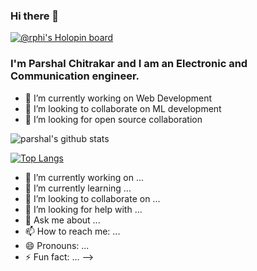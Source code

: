 ### Hi there 👋
[![@rphi's Holopin board](https://holopin.io/api/user/board?user=rphi)](https://holopin.io/@rphi)
### I'm Parshal Chitrakar and I am an Electronic and Communication engineer.

- 🔭 I’m currently working on Web Development
- 👯 I’m looking to collaborate on ML development
- 🤔 I’m looking for  open source collaboration



![parshal's github stats](https://github-readme-stats.vercel.app/api?username=parshalchitrakar&show_icons=true&theme=radical)

[![Top Langs](https://github-readme-stats.vercel.app/api/top-langs/?username=parshalchitrakar&layout=compact)](https://github.com/anuraghazra/github-readme-stats)

- 🔭 I’m currently working on ...
- 🌱 I’m currently learning ...
- 👯 I’m looking to collaborate on ...
- 🤔 I’m looking for help with ...
- 💬 Ask me about ...
- 📫 How to reach me: ...
- 😄 Pronouns: ...
- ⚡ Fun fact: ...
-->
